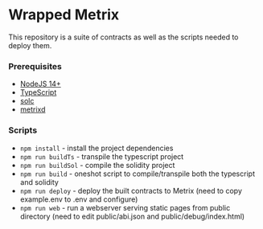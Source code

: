 # Wrapped Metrix

This repository is a suite of contracts as well as the scripts needed to deploy them.

### Prerequisites

- [NodeJS 14+](https://nodejs.org/en/download/)
- [TypeScript](https://www.typescriptlang.org/#installation)
- [solc](https://docs.soliditylang.org/en/v0.8.7/installing-solidity.html)
- [metrixd](https://github.com/TheLindaProjectInc/Metrix/releases)

### Scripts

- `npm install` - install the project dependencies
- `npm run buildTs` - transpile the typescript project
- `npm run buildSol` - compile the solidity project
- `npm run build` - oneshot script to compile/transpile both the typescript and solidity
- `npm run deploy` - deploy the built contracts to Metrix (need to copy example.env to .env and configure)
- `npm run web` - run a webserver serving static pages from public directory (need to edit public/abi.json and public/debug/index.html)

